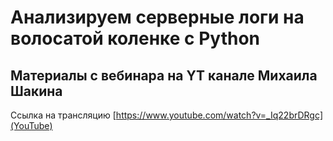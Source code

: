 # Анализируем серверные логи на волосатой коленке c Python
## Материалы с вебинара на YT канале Михаила Шакина

Ссылка на трансляцию [https://www.youtube.com/watch?v=_Iq22brDRgc](YouTube)
